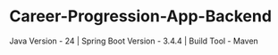 # Career-Progression-App-Backend

Java Version - 24 |
Spring Boot Version - 3.4.4 |
Build Tool - Maven
